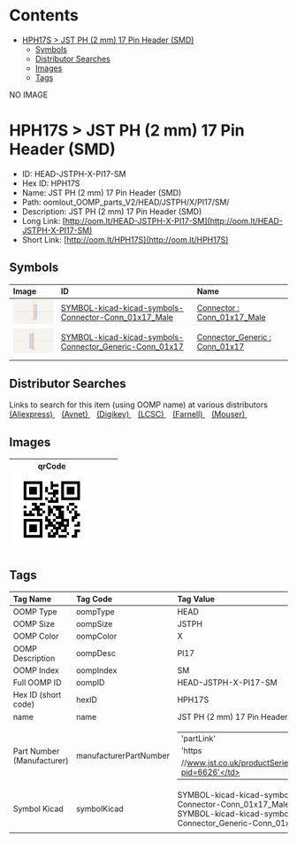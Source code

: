 



Contents
========

* [HPH17S > JST PH (2 mm) 17 Pin Header (SMD)](#hph17s--jst-ph-2-mm-17-pin-header-smd)
	* [Symbols](#symbols)
	* [Distributor Searches](#distributor-searches)
	* [Images](#images)
	* [Tags](#tags)
  
NO IMAGE  
# HPH17S > JST PH (2 mm) 17 Pin Header (SMD)

- ID: HEAD-JSTPH-X-PI17-SM
- Hex ID: HPH17S
- Name: JST PH (2 mm) 17 Pin Header (SMD)
- Path: oomlout_OOMP_parts_V2/HEAD/JSTPH/X/PI17/SM/
- Description: JST PH (2 mm) 17 Pin Header (SMD)
- Long Link: [http://oom.lt/HEAD-JSTPH-X-PI17-SM](http://oom.lt/HEAD-JSTPH-X-PI17-SM)
- Short Link: [http://oom.lt/HPH17S](http://oom.lt/HPH17S)

## Symbols
  

|Image|ID|Name|
| :--- | :--- | :--- |
|[![](https://raw.githubusercontent.com/oomlout/oomlout_OOMP_eda_V2/main/SYMBOL/kicad/kicad-symbols/Connector/Conn_01x17_Male/image_140.png)](https://github.com/oomlout/oomlout_OOMP_eda_V2/tree/main/SYMBOL/kicad/kicad-symbols/Connector/Conn_01x17_Male/)|[SYMBOL-kicad-kicad-symbols-Connector-Conn_01x17_Male](https://github.com/oomlout/oomlout_OOMP_eda_V2/tree/main/SYMBOL/kicad/kicad-symbols/Connector/Conn_01x17_Male/)|[Connector : Conn_01x17_Male](https://github.com/oomlout/oomlout_OOMP_eda_V2/tree/main/SYMBOL/kicad/kicad-symbols/Connector/Conn_01x17_Male/)|
|[![](https://raw.githubusercontent.com/oomlout/oomlout_OOMP_eda_V2/main/SYMBOL/kicad/kicad-symbols/Connector_Generic/Conn_01x17/image_140.png)](https://github.com/oomlout/oomlout_OOMP_eda_V2/tree/main/SYMBOL/kicad/kicad-symbols/Connector_Generic/Conn_01x17/)|[SYMBOL-kicad-kicad-symbols-Connector_Generic-Conn_01x17](https://github.com/oomlout/oomlout_OOMP_eda_V2/tree/main/SYMBOL/kicad/kicad-symbols/Connector_Generic/Conn_01x17/)|[Connector_Generic : Conn_01x17](https://github.com/oomlout/oomlout_OOMP_eda_V2/tree/main/SYMBOL/kicad/kicad-symbols/Connector_Generic/Conn_01x17/)|
||||

## Distributor Searches
  
Links to search for this item (using OOMP name) at various distributors  
[(Aliexpress) ](https://www.aliexpress.com/wholesale?SearchText=JST+PH+2+mm+17+Pin+Header+SMD)&nbsp;&nbsp;&nbsp;[(Avnet) ](https://www.avnet.com/shop/us/search/JST+PH+2+mm+17+Pin+Header+SMD)&nbsp;&nbsp;&nbsp;[(Digikey) ](https://www.digikey.co.uk/en/products/result?s=JST+PH+2+mm+17+Pin+Header+SMD)&nbsp;&nbsp;&nbsp;[(LCSC) ](https://www.lcsc.com/search?q=JST+PH+2+mm+17+Pin+Header+SMD)&nbsp;&nbsp;&nbsp;[(Farnell) ](https://uk.farnell.com/search?st=JST+PH+2+mm+17+Pin+Header+SMD)&nbsp;&nbsp;&nbsp;[(Mouser) ](https://www.mouser.com/c/?q=JST+PH+2+mm+17+Pin+Header+SMD)&nbsp;&nbsp;&nbsp;
## Images
  

|qrCode<br>[![](https://raw.githubusercontent.com/oomlout/oomlout_OOMP_parts_V2/main/HEAD/JSTPH/X/PI17/SM/qrCode_140.png)](https://github.com/oomlout/oomlout_OOMP_parts_V2/tree/main/HEAD/JSTPH/X/PI17/SM/qrCode.png)||||
| :---: | :---: | :---: | :---: |

## Tags
  

|Tag Name|Tag Code|Tag Value|
| :--- | :--- | :--- |
|OOMP Type|oompType|HEAD|
|OOMP Size|oompSize|JSTPH|
|OOMP Color|oompColor|X|
|OOMP Description|oompDesc|PI17|
|OOMP Index|oompIndex|SM|
|Full OOMP ID|oompID|HEAD-JSTPH-X-PI17-SM|
|Hex ID (short code)|hexID|HPH17S|
|name|name|JST PH (2 mm) 17 Pin Header (SMD)|
|Part Number (Manufacturer)|manufacturerPartNumber|<table><tr><td>'partLink'</td></tr><tr><td> 'https</td></tr><tr><td>//www.jst.co.uk/productSeries.php?pid=6626'</td></tr></table>|
|Symbol Kicad|symbolKicad|SYMBOL-kicad-kicad-symbols-Connector-Conn_01x17_Male, SYMBOL-kicad-kicad-symbols-Connector_Generic-Conn_01x17|
||||

